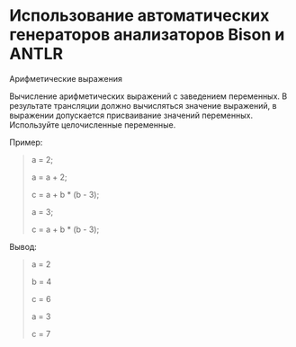 # Использование автоматических генераторов анализаторов Bison и ANTLR

Арифметические выражения

Вычисление арифметических выражений с заведением переменных.
В результате трансляции должно вычисляться значение выражений,
в выражении допускается присваивание значений переменных.
Используйте целочисленные переменные.

Пример:
>a = 2;
>
>a = a + 2;
>
>c = a + b * (b - 3);
>
>a = 3;
>
>c = a + b * (b - 3);

Вывод:
>a = 2
>
>b = 4
>
>c = 6
>
>a = 3
>
>c = 7
